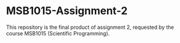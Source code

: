 # MSB1015-Assignment-2
This repository is the final product of assignment 2, requested by the course MSB1015 (Scientific Programming). 
